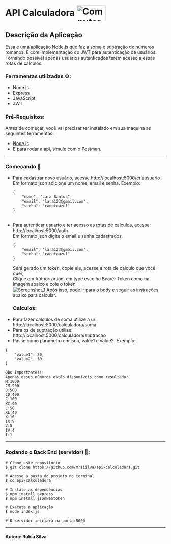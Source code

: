 
# API Calculadora <img align = "center" height="50px" width="90px" alt= "Computer Girl" src="https://studio.code.org/v3/assets/hTOKC2-Q3nkUS3tLR0yP2oVZFbIh3lJL0BcbC4NeKss/ca.gif"/>




## Descrição da Aplicação
<p>Essa é uma aplicação Node.js que faz a soma e subtração de numeros<br>
 romanos. E com implementação do JWT para autenticação de usuários.<br>
 Tornando possível apenas usuarios autenticados terem acesso a essas rotas de calculos.</p>

### Ferramentas utilizadas ⚙:
- Node.js
- Express
- JavaScript
- JWT

### Pré-Requisitos:
 Antes de começar, você vai precisar ter instalado em sua máquina as seguintes ferramentas:
 - [Node.js](https://nodejs.org/en/)
 - E para rodar a api, simule com o [Postman](https://www.postman.com/).
<hr>

### Começando 🚀
<ul>
<li>Para cadastrar novo usuário, acesse http://localhost:5000/criausuario .<br>
Em formato json adicione um nome, email e senha. Exemplo:

```
{
    "nome": "Lara Santos",
    "email": "lara123@gmail.com",
    "senha": "canetaazul"
}
```
</li>
<br>
<li>Para autenticar usuario e ter acesso as rotas de calculos, acesse: http://localhost:5000/auth</li>
Em formato json digite o email e senha cadastrados.

```
{
    "email": "lara123@gmail.com",
    "senha": "canetaazul"
}
``` 
Será gerado um token, copie ele, acesse a rota de calculo que você quer, <br>
Clique em Authorization, em type escolha Bearer Token como na imagem abaixo e cole o token
<br>
![Screenshot_1](https://user-images.githubusercontent.com/91692834/145082423-f7e2cea4-53da-4b7f-bae4-9969f4166581.png)
Após isso, pode ir para o body e seguir as instruções abaixo para calcular.
 
 ### Calculos:
<li>Para fazer calculos de soma utilize a url: http://localhost:5000/calculadora/soma</li>
<li>Para os de subtração utilize: http://localhost:5000/calculadora/subtracao</li>
<li>Passe como parametro em json, value1 e value2. Exemplo:
</ul>

```
{
    "value1": 30,
    "value2": 10
}

Obs Importante!!!
Apenas esses números estão disponiveis como resultado:
M:1000
CM:900
D:500
CD:400
C:100
XC:90
L:50
XL:40
X:10
IX:9
V:5
IV:4
I:1
```

<hr>

### Rodando o Back End (servidor) 🎲:
```
# Clone este repositório
$ git clone https://github.com/mrsiilva/api-calculadora.git

# Acesse a pasta do projeto no terminal
$ cd api-calculadora

# Instale as dependências
$ npm install express
$ npm install jsonwebtoken

# Execute a aplicação
$ node index.js

# O servidor iniciará na porta:5000
```
<hr>

#### Autora: Rúbia Silva
